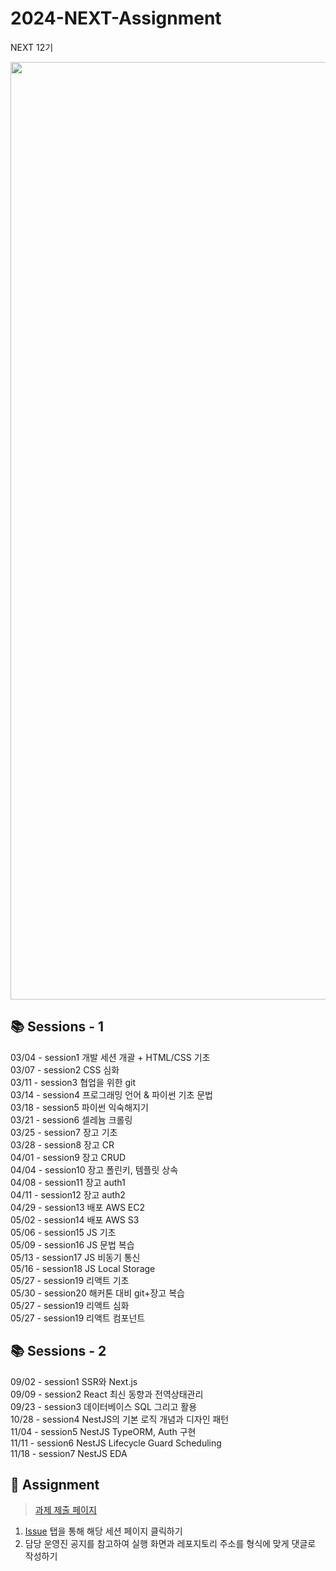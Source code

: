 # 2024-NEXT-Assignment

NEXT 12기

<p align="center" background="black">
<img width="1500" alt="Mask group" src="https://user-images.githubusercontent.com/55613446/223061736-ffce4c21-007c-4769-a4f9-ae9764b21cb3.png">
</p>

## 📚 Sessions - 1

03/04 - session1 개발 세션 개괄 + HTML/CSS 기초
<br>
03/07 - session2 CSS 심화
<br>
03/11 - session3 협업을 위한 git
<br>
03/14 - session4 프로그래밍 언어 & 파이썬 기초 문법
<br>
03/18 - session5 파이썬 익숙해지기
<br>
03/21 - session6 셀레늄 크롤링
<br>
03/25 - session7 장고 기초
<br>
03/28 - session8 장고 CR
<br>
04/01 - session9 장고 CRUD
<br>
04/04 - session10 장고 폴린키, 템플릿 상속
<br>
04/08 - session11 장고 auth1
<br>
04/11 - session12 장고 auth2
<br>
04/29 - session13 배포 AWS EC2
<br>
05/02 - session14 배포 AWS S3
<br>
05/06 - session15 JS 기초
<br>
05/09 - session16 JS 문법 복습
<br>
05/13 - session17 JS 비동기 통신
<br>
05/16 - session18 JS Local Storage
<br>
05/27 - session19 리액트 기초
<br>
05/30 - session20 해커톤 대비 git+장고 복습
<br>
05/27 - session19 리액트 심화
<br>
05/27 - session19 리액트 컴포넌트

## 📚 Sessions - 2

09/02 - session1 SSR와 Next.js
<br> 
09/09 - session2 React 최신 동향과 전역상태관리
<br> 
09/23 - session3 데이터베이스 SQL 그리고 활용
<br> 
10/28 - session4 NestJS의 기본 로직 개념과 디자인 패턴
<br> 
11/04 - session5 NestJS TypeORM, Auth 구현
<br> 
11/11 - session6 NestJS Lifecycle Guard Scheduling
<br> 
11/18 - session7 NestJS EDA

## 📑 Assignment

> [과제 제출 페이지](https://github.com/NEXT-LIKELION/2024-NEXT-Assignment/issues)

1. [Issue](https://github.com/NEXT-LIKELION/2024-NEXT-Assignment/issues) 탭을 통해 해당 세션 페이지 클릭하기
2. 담당 운영진 공지를 참고하여 실행 화면과 레포지토리 주소를 형식에 맞게 댓글로 작성하기
